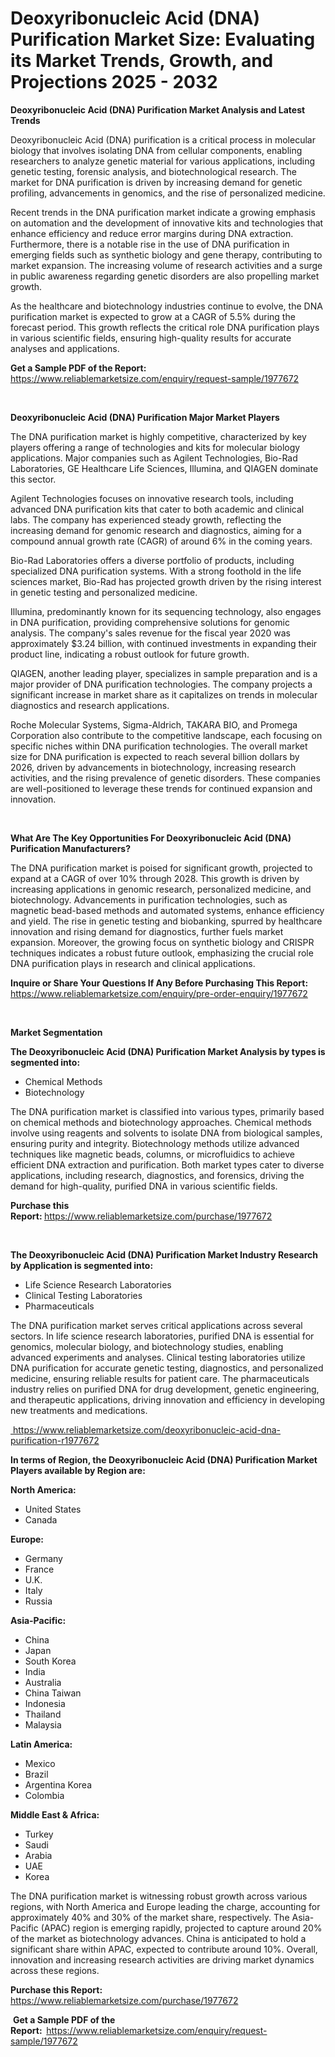 <p><h1>Deoxyribonucleic Acid (DNA) Purification Market Size: Evaluating its Market Trends, Growth, and Projections 2025 - 2032</h1></p><p><strong>Deoxyribonucleic Acid (DNA) Purification Market Analysis and Latest Trends</strong></p>
<p><p>Deoxyribonucleic Acid (DNA) purification is a critical process in molecular biology that involves isolating DNA from cellular components, enabling researchers to analyze genetic material for various applications, including genetic testing, forensic analysis, and biotechnological research. The market for DNA purification is driven by increasing demand for genetic profiling, advancements in genomics, and the rise of personalized medicine. </p><p>Recent trends in the DNA purification market indicate a growing emphasis on automation and the development of innovative kits and technologies that enhance efficiency and reduce error margins during DNA extraction. Furthermore, there is a notable rise in the use of DNA purification in emerging fields such as synthetic biology and gene therapy, contributing to market expansion. The increasing volume of research activities and a surge in public awareness regarding genetic disorders are also propelling market growth. </p><p>As the healthcare and biotechnology industries continue to evolve, the DNA purification market is expected to grow at a CAGR of 5.5% during the forecast period. This growth reflects the critical role DNA purification plays in various scientific fields, ensuring high-quality results for accurate analyses and applications.</p></p>
<p><strong>Get a Sample PDF of the Report:&nbsp;</strong> <a href="https://www.reliablemarketsize.com/enquiry/request-sample/1977672?utm_campaign=3201&utm_medium=2&utm_source=Github&utm_content=ia&utm_term=13042025&utm_id=deoxyribonucleic-acid-dna-purification">https://www.reliablemarketsize.com/enquiry/request-sample/1977672</a></p>
<p>&nbsp;</p>
<p><strong>Deoxyribonucleic Acid (DNA) Purification Major Market Players</strong></p>
<p><p>The DNA purification market is highly competitive, characterized by key players offering a range of technologies and kits for molecular biology applications. Major companies such as Agilent Technologies, Bio-Rad Laboratories, GE Healthcare Life Sciences, Illumina, and QIAGEN dominate this sector.</p><p>Agilent Technologies focuses on innovative research tools, including advanced DNA purification kits that cater to both academic and clinical labs. The company has experienced steady growth, reflecting the increasing demand for genomic research and diagnostics, aiming for a compound annual growth rate (CAGR) of around 6% in the coming years.</p><p>Bio-Rad Laboratories offers a diverse portfolio of products, including specialized DNA purification systems. With a strong foothold in the life sciences market, Bio-Rad has projected growth driven by the rising interest in genetic testing and personalized medicine.</p><p>Illumina, predominantly known for its sequencing technology, also engages in DNA purification, providing comprehensive solutions for genomic analysis. The company's sales revenue for the fiscal year 2020 was approximately $3.24 billion, with continued investments in expanding their product line, indicating a robust outlook for future growth.</p><p>QIAGEN, another leading player, specializes in sample preparation and is a major provider of DNA purification technologies. The company projects a significant increase in market share as it capitalizes on trends in molecular diagnostics and research applications.</p><p>Roche Molecular Systems, Sigma-Aldrich, TAKARA BIO, and Promega Corporation also contribute to the competitive landscape, each focusing on specific niches within DNA purification technologies. The overall market size for DNA purification is expected to reach several billion dollars by 2026, driven by advancements in biotechnology, increasing research activities, and the rising prevalence of genetic disorders. These companies are well-positioned to leverage these trends for continued expansion and innovation.</p></p>
<p>&nbsp;</p>
<p><strong>What Are The Key Opportunities For Deoxyribonucleic Acid (DNA) Purification Manufacturers?</strong></p>
<p><p>The DNA purification market is poised for significant growth, projected to expand at a CAGR of over 10% through 2028. This growth is driven by increasing applications in genomic research, personalized medicine, and biotechnology. Advancements in purification technologies, such as magnetic bead-based methods and automated systems, enhance efficiency and yield. The rise in genetic testing and biobanking, spurred by healthcare innovation and rising demand for diagnostics, further fuels market expansion. Moreover, the growing focus on synthetic biology and CRISPR techniques indicates a robust future outlook, emphasizing the crucial role DNA purification plays in research and clinical applications.</p></p>
<p><strong>Inquire or Share Your Questions If Any Before Purchasing This Report:</strong> <a href="https://www.reliablemarketsize.com/enquiry/pre-order-enquiry/1977672?utm_campaign=3201&utm_medium=2&utm_source=Github&utm_content=ia&utm_term=13042025&utm_id=deoxyribonucleic-acid-dna-purification">https://www.reliablemarketsize.com/enquiry/pre-order-enquiry/1977672</a></p>
<p>&nbsp;</p>
<p><strong>Market Segmentation</strong></p>
<p><strong>The Deoxyribonucleic Acid (DNA) Purification Market Analysis by types is segmented into:</strong></p>
<p><ul><li>Chemical Methods</li><li>Biotechnology</li></ul></p>
<p><p>The DNA purification market is classified into various types, primarily based on chemical methods and biotechnology approaches. Chemical methods involve using reagents and solvents to isolate DNA from biological samples, ensuring purity and integrity. Biotechnology methods utilize advanced techniques like magnetic beads, columns, or microfluidics to achieve efficient DNA extraction and purification. Both market types cater to diverse applications, including research, diagnostics, and forensics, driving the demand for high-quality, purified DNA in various scientific fields.</p></p>
<p><strong>Purchase this Report:&nbsp;</strong><a href="https://www.reliablemarketsize.com/purchase/1977672?utm_campaign=3201&utm_medium=2&utm_source=Github&utm_content=ia&utm_term=13042025&utm_id=deoxyribonucleic-acid-dna-purification">https://www.reliablemarketsize.com/purchase/1977672</a></p>
<p>&nbsp;</p>
<p><strong>The Deoxyribonucleic Acid (DNA) Purification Market Industry Research by Application is segmented into:</strong></p>
<p><ul><li>Life Science Research Laboratories</li><li>Clinical Testing Laboratories</li><li>Pharmaceuticals</li></ul></p>
<p><p>The DNA purification market serves critical applications across several sectors. In life science research laboratories, purified DNA is essential for genomics, molecular biology, and biotechnology studies, enabling advanced experiments and analyses. Clinical testing laboratories utilize DNA purification for accurate genetic testing, diagnostics, and personalized medicine, ensuring reliable results for patient care. The pharmaceuticals industry relies on purified DNA for drug development, genetic engineering, and therapeutic applications, driving innovation and efficiency in developing new treatments and medications.</p></p>
<p><a href="https://www.reliablemarketsize.com/deoxyribonucleic-acid-dna-purification-r1977672?utm_campaign=3201&utm_medium=2&utm_source=Github&utm_content=ia&utm_term=13042025&utm_id=deoxyribonucleic-acid-dna-purification">&nbsp;https://www.reliablemarketsize.com/deoxyribonucleic-acid-dna-purification-r1977672</a></p>
<p><strong>In terms of Region, the Deoxyribonucleic Acid (DNA) Purification Market Players available by Region are:</strong></p>
<p>
    <p> <strong> North America: </strong>
        <ul>
            <li>United States</li>
            <li>Canada</li>
        </ul>
        </p> 
    <p> <strong> Europe: </strong>
        <ul>
            <li>Germany</li>
            <li>France</li>
            <li>U.K.</li>
            <li>Italy</li>
            <li>Russia</li>
        </ul>
        </p> 
    <p> <strong> Asia-Pacific: </strong>
        <ul>
            <li>China</li>
            <li>Japan</li>
            <li>South Korea</li>
            <li>India</li>
            <li>Australia</li>
            <li>China Taiwan</li>
            <li>Indonesia</li>
            <li>Thailand</li>
            <li>Malaysia</li>
        </ul>
        </p> 
    <p> <strong> Latin America: </strong>
        <ul>
            <li>Mexico</li>
            <li>Brazil</li>
            <li>Argentina Korea</li>
            <li>Colombia</li>
        </ul>
        </p> 
    <p> <strong> Middle East & Africa: </strong>
        <ul>
            <li>Turkey</li>
            <li>Saudi</li>
            <li>Arabia</li>
            <li>UAE</li>
            <li>Korea</li>
        </ul>
    </p>
    </p>
<p><p>The DNA purification market is witnessing robust growth across various regions, with North America and Europe leading the charge, accounting for approximately 40% and 30% of the market share, respectively. The Asia-Pacific (APAC) region is emerging rapidly, projected to capture around 20% of the market as biotechnology advances. China is anticipated to hold a significant share within APAC, expected to contribute around 10%. Overall, innovation and increasing research activities are driving market dynamics across these regions.</p></p>
<p><strong>Purchase this Report: </strong><a href="https://www.reliablemarketsize.com/purchase/1977672?utm_campaign=3201&utm_medium=2&utm_source=Github&utm_content=ia&utm_term=13042025&utm_id=deoxyribonucleic-acid-dna-purification">https://www.reliablemarketsize.com/purchase/1977672</a></p>
<p>&nbsp;<strong>Get a Sample PDF of the Report:&nbsp;&nbsp;</strong><a href="https://www.reliablemarketsize.com/enquiry/request-sample/1977672?utm_campaign=3201&utm_medium=2&utm_source=Github&utm_content=ia&utm_term=13042025&utm_id=deoxyribonucleic-acid-dna-purification">https://www.reliablemarketsize.com/enquiry/request-sample/1977672</a></p>
<p><strong></strong></p>
<p><p></p><p></p><p></p></p>